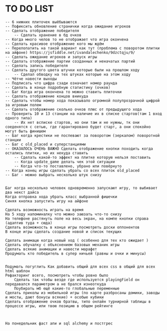# TO DO LIST

	-- 6 нижних плиточек выёбываются
	-- Пофиксить обновление странички когда ожидание игроков
	-- Сделать отображение победителя
		-- Сделать хранение в бд очков
	-- Когда много челов то не отображает что игра окончена
	-- Сделать красивое отображение кого мы ждём
	-- Перелопатить на такой вариант как тут (проблема с поворотом плитки на айфоне) https://jsfiddle.net/ivandalechenko/9dzctqju/9/
	-- Сделать ожидание игроков и запуск игры
	-- Сделать отображение партии созданных и неначатых партий 
	-- Сделать запись победителя
	-- Сделать другого цвета штучки которые были на прошлом ходу
		-- Сделал обводку на тех штуках которые на этом ходу
	-- Чётче навести выходы
	-- Подписать что цифра сзади означает номер раунда   
	-- Сделать в конце подробную статистику (очков)
	-- Баг Когда игра окончена то можно ставить плиточки
	-- Сделать отображение концов вникуда
	-- Сделать чтобы номер хода показывало огромной полупрозрачной цифрой за игровым полем 
	-- Сделать отображение сколько очков плюс от предыдущего хода
	-- Проверить 10 и 13 станции на наличие их в списке стартов(там 1 вход одного типа)
		-- Их нет всписке стартов, но они там и не нужны, тк они соеденятся с сетью, где гарантировано будет старт, а они спокойно могут быть финишем
	-- Баг когда крестики не поспевают за поворотом (зеркалом) поворотной станции
	-- Баг с old_placed и суперстанциями
	-- ОКАЗАЛОСЬ ОЧЕНЬ ВАЖНО Сделать отображение кнопки походить когда остались плитки, но их некуда ставить 
		-- Сделать какой-то эффект на плитке которую нельзя поставить
		-- Когда update_game делать чек этой ситуации
		-- Когда что-то поставлено, убрано или повёрнуто
	-- Когда конец игры сделать убрать со всех плиток old_placed
	-- Баг - можно выбрать несколько штук снизу


	Баг когда несколько человек одновременно запускают игру, то выбивает два некст дайса
	Когда отправка хода убрать класс выбранной фишечки
	Синяя кнопка запустить игру на айфоне

	Сделать возможность играть на время
	На 5 ходу напоминалку что можно заюзать что-то снизу
	На телефоне растянуть поле на весь экран, на компе кнопки справа (адаптив туда + сюда)
	Сделать возможность в конце игры посмотреть доски оппонентов
	В конце игры сделать создание новой и список текущих

	Сделать анимацю когда новый ход ( особенно для тех кто ожидает )
	Сделать обучалку с объяснением базовых механик игры
	Сделать всякие анимации и навести марафет
	Продумать кто победитель в супер ничьей (равны и очки и минусы)


	Подумать погуглить Как добавить общий для всех css в общий для всех html шаблон
	Рефакторинг всего, посмотреть чтобы ровно было
		Сделать так чтобы везде где используется playingField он передавался параметром а не брался изнеоткуда
		Поубирать мб ещё какие-то глобальные переменные
	Сделать приколы из мобильной игры (по карте разбросаны домики, заводы и мосты, дают бонусы всякие) + особые кубики
	Сделать отображение очков братвы, типо онлайн турнирной таблицы в процессе игры, или твою позицию в общем рейтинге



	На понедельник фаст апи и sql alchemy и постгрес





